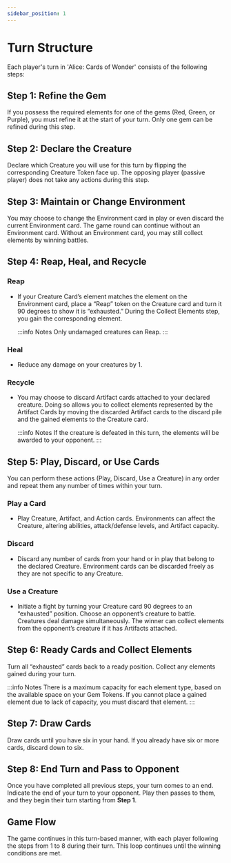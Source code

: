 ```yaml
---
sidebar_position: 1
---
```


# Turn Structure

Each player's turn in 'Alice: Cards of Wonder' consists of the following steps:

## Step 1: Refine the Gem

If you possess the required elements for one of the gems (Red, Green, or Purple), you must refine it at the start of your turn. Only one gem can be refined during this step.

## Step 2: Declare the Creature

Declare which Creature you will use for this turn by flipping the corresponding Creature Token face up. The opposing player (passive player) does not take any actions during this step.

## Step 3: Maintain or Change Environment

You may choose to change the Environment card in play or even discard the current Environment card. The game round can continue without an Environment card. Without an Environment card, you may still collect elements by winning battles.

## Step 4: Reap, Heal, and Recycle

### Reap
- If your Creature Card’s element matches the element on the Environment card, place a “Reap” token on the Creature card and turn it 90 degrees to show it is “exhausted.” During the Collect Elements step, you gain the corresponding element.

    :::info Notes
    Only undamaged creatures can Reap.
    :::

### Heal
- Reduce any damage on your creatures by 1.

### Recycle
- You may choose to discard Artifact cards attached to your declared creature. Doing so allows you to collect elements represented by the Artifact Cards by moving the discarded Artifact cards to the discard pile and the gained elements to the Creature card.

    :::info Notes
    If the creature is defeated in this turn, the elements will be awarded to your opponent.
    :::

## Step 5: Play, Discard, or Use Cards

You can perform these actions (Play, Discard, Use a Creature) in any order and repeat them any number of times within your turn.

### Play a Card
- Play Creature, Artifact, and Action cards. Environments can affect the Creature, altering abilities, attack/defense levels, and Artifact capacity.

### Discard
- Discard any number of cards from your hand or in play that belong to the declared Creature. Environment cards can be discarded freely as they are not specific to any Creature.

### Use a Creature
- Initiate a fight by turning your Creature card 90 degrees to an “exhausted” position. Choose an opponent’s creature to battle. Creatures deal damage simultaneously. The winner can collect elements from the opponent’s creature if it has Artifacts attached.

## Step 6: Ready Cards and Collect Elements

Turn all “exhausted” cards back to a ready position. Collect any elements gained during your turn.

:::info Notes
There is a maximum capacity for each element type, based on the available space on your Gem Tokens. If you cannot place a gained element due to lack of capacity, you must discard that element.
:::

## Step 7: Draw Cards

Draw cards until you have six in your hand. If you already have six or more cards, discard down to six.

## Step 8: End Turn and Pass to Opponent

Once you have completed all previous steps, your turn comes to an end. Indicate the end of your turn to your opponent. Play then passes to them, and they begin their turn starting from **Step 1**.

## Game Flow

The game continues in this turn-based manner, with each player following the steps from 1 to 8 during their turn. This loop continues until the winning conditions are met.